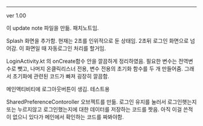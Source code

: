 

*****

ver 1.00

이 update note 파일을 만듦. 패치노트임.

Splash 화면을 추가함. 현재는 2초를 인위적으로 둔 상태임. 2초뒤 로그인 화면으로 넘어감. 이 화면일 때 자동로그인 처리를 할거임. 

LoginActivity.kt 의 onCreate함수 안을 깔끔하게 정리하였음. 필요한 변수는 전역변수로 뺏고, 나머지 온클릭리스너 전용, 변수 전용의 초기화 함수를 두 개 만들어줌. 그래서 초기화에 관련된 코드가 빠져 굉장히 깔끔함.

메인액티비티에 로그아웃버튼이 생김. 테스트용 

SharedPreferenceContoroller 오브젝트를 만듦. 로그인 유지를 눌러서 로그인햇는지 또는 누르지않고 로그인했는지에 대한 데이터를 저장하는 코드를 짯음. 아직 이걸 쓴적이 없으니 있다가 메인에서 확인하는 코드를 짜봐야함.